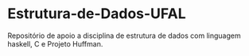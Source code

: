 # Estrutura-de-Dados-UFAL
Repositório de apoio a disciplina de estrutura de dados com linguagem haskell, C e Projeto Huffman.
